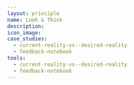 ```yaml
---
layout: principle
name: Look & Think
description:
icon_image:
case_studies:
  - current-reality-vs--desired-reality
  - feedback-notebook
tools:
  - current-reality-vs--desired-reality
  - feedback-notebook
---
```


